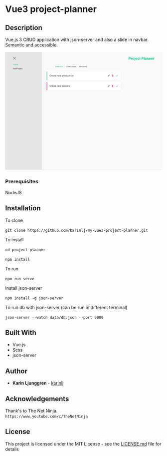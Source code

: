 # Vue3 project-planner

## Description

Vue.js 3 CRUD application with json-server and also a slide in navbar. Semantic and accessible.

![Screenshot](/src/assets/Screenshot.jpg?raw=true "Screenshot")

### Prerequisites

NodeJS

## Installation

To clone

`git clone https://github.com/karinlj/my-vue3-project-planner.git`

To install

`cd project-planner`

`npm install`

To run

`npm run serve`

Install json-server

`npm install -g json-server`

To run db with json-server (can be run in different terminal)

`json-server --watch data/db.json --port 9000`

## Built With

- Vue.js
- Scss
- json-server

## Author

- **Karin Ljunggren** - [karinlj](https://github.com/karinlj)

## Acknowledgements

Thank's to The Net Ninja.  
`https://www.youtube.com/c/TheNetNinja`

## License

This project is licensed under the MIT License - see the [LICENSE.md](LICENSE.md) file for details

```

```
